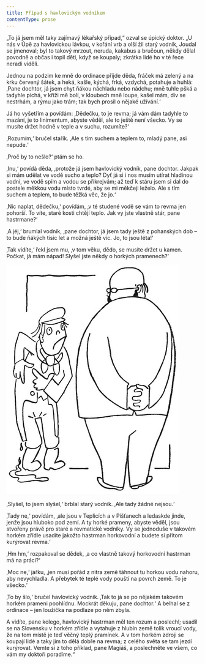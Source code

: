 ```yaml
---
title: Případ s havlovickým vodníkem
contentType: prose
---
```


<section>

„To já jsem měl taky zajímavý lékařský případ,“ ozval se úpický doktor. „U nás v Úpě za havlovickou lávkou, v kořání vrb a olší žil starý vodník, Joudal se jmenoval; byl to takový mrzout, neruda, kakabus a bručoun, někdy dělal povodně a občas i topil děti, když se koupaly; zkrátka lidé ho v té řece neradi viděli.

</section>

<section>

Jednou na podzim ke mně do ordinace přijde děda, fráček má zelený a na krku červený šátek, a heká, kašle, kýchá, frká, vzdychá, potahuje a huhlá: ‚Pane dochtor, já jsem chyt ňákou náchladu nebo nádchu; mně tuhle pšká a tadyhle píchá, v kříži mě bolí, v kloubech mně loupe, kašel mám, div se nestrhám, a rýmu jako trám; tak bych prosil o nějaké užívání.‘

Já ho vyšetřím a povídám: ‚Dědečku, to je revma; já vám dám tadyhle to mazání, je to linimentum, abyste věděl, ale to ještě není všecko. Vy se musíte držet hodně v teple a v suchu, rozumíte?‘

‚Rozumím,‘ bručel stařík. ‚Ale s tím suchem a teplem to, mladý pane, asi nepude.‘

‚Proč by to nešlo?‘ ptám se ho.

‚Inu,‘ povídá děda, ‚protože já jsem havlovický vodník, pane dochtor. Jakpak si mám udělat ve vodě sucho a teplo? Dyť já si i nos musím utírat hladinou vodní, ve vodě spím a vodou se přikrejvám; až teď k stáru jsem si dal do postele měkkou vodu místo tvrdé, aby se mi měkčeji leželo. Ale s tím suchem a teplem, to bude těžká věc, že jo.‘

‚Nic naplat, dědečku,‘ povídám, ‚v té studené vodě se vám to revma jen pohorší. To víte, staré kosti chtějí teplo. Jak vy jste vlastně stár, pane hastrmane?‘

‚A jéj,‘ brumlal vodník, ‚pane dochtor, já jsem tady ještě z pohanských dob – to bude ňákých tisíc let a možná ještě víc. Jo, to jsou léta!‘

‚Tak vidíte,‘ řekl jsem mu, ‚v tom věku, dědo, se musíte držet u kamen. Počkat, já mám nápad! Slyšel jste někdy o horkých pramenech?‘

</section>


<section>

![devatero_pohadek_056](./resources/devatero_pohadek_056.jpg)

</section>

<section>

‚Slyšel, to jsem slyšel,‘ brblal starý vodník. ‚Ale tady žádné nejsou.‘

‚Tady ne,‘ povídám, ‚ale jsou v Teplicích a v Píšťanech a ledaskde jinde, jenže jsou hluboko pod zemí. A ty horké prameny, abyste věděl, jsou stvořeny právě pro staré a revmatické vodníky. Vy se jednoduše v takovém horkém zřídle usadíte jakožto hastrman horkovodní a budete si přitom kurýrovat revma.‘

‚Hm hm,‘ rozpakoval se dědek, ‚a co vlastně takový horkovodní hastrman má na práci?‘

‚Moc ne,‘ jářku, ‚jen musí pořád z nitra země táhnout tu horkou vodu nahoru, aby nevychladla. A přebytek té teplé vody pouští na povrch země. To je všecko.‘

‚To by šlo,‘ bručel havlovický vodník. ‚Tak to já se po nějakém takovém horkém prameni poohlídnu. Mockrát děkuju, pane dochtor.‘ A belhal se z ordinace – jen loužička na podlaze po něm zbyla.

A vidíte, pane kolego, havlovický hastrman měl ten rozum a poslechl; usadil se na Slovensku v horkém zřídle a vytahuje z hlubin země tolik vroucí vody, že na tom místě je teď věčný teplý pramínek. A v tom horkém zdroji se koupají lidé a taky jim to dělá dobře na revma; z celého světa se tam jezdí kurýrovat. Vemte si z toho příklad, pane Magiáš, a poslechněte ve všem, co vám my doktoři poradíme.“

</section>
